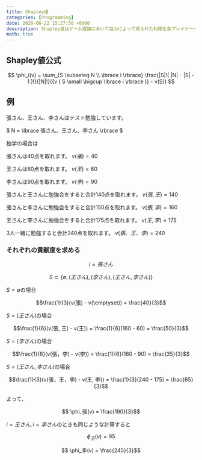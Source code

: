 ```yaml
---
title: Shapley値
categories: [Programming]
date: 2020-06-22 15:27:58 +0900
description: Shapley値はゲーム理論において協力によって得られた利得を各プレイヤーへ公正に分配する方法の一つの案である。
math: true
---
```


## Shapley値公式
$$ 
\phi_i(v) = \sum_{S \subseteq N \\ \lbrace i \rbrace} \frac{|S|!( |N| - |S| - 1 )!}{|N|!}({v ( S \small \bigcup \lbrace i \rbrace )} - v(S))
$$



## 例

張さん、王さん、李さんはテスト勉強しています。

$ N = \lbrace 張さん、王さん、李さん \rbrace $



独学の場合は

張さんは40点を取れます。	$v(張) = 40$

王さんは60点を取れます。	$v(王) = 60$

李さんは90点を取れます。	$v(李) = 90$



張さんと王さんに勉強会をすると合計140点を取れます。	$v(張, 王) = 140$

張さんと李さんに勉強会をすると合計150点を取れます。	$v(張, 李) = 160$

王さんと李さんに勉強会をすると合計175点を取れます。	$v(王, 李) = 175$



3人一緒に勉強すると合計240点を取れます。	$v(張、王、李) = 240$

### それぞれの貢献度を求める

$$i = 張さん$$

$$S \subset \lbrace \emptyset, (王さん), (李さん), (王さん, 李さん)\rbrace$$



$S = \emptyset$の場合

$$\frac{1}{3}(v(張) - v(\emptyset)) = \frac{40}{3}$$



$S = (王さん)$の場合

$$\frac{1}{6}(v(張, 王) - v(王)) = \frac{1}{6}(160 - 60) = \frac{50}{3}$$



$S = (李さん)$の場合

$$\frac{1}{6}(v(張，李) - v(李)) = \frac{1}{6}(160 - 90) = \frac{35}{3}$$



$S = (王さん, 李さん)$の場合

$$\frac{1}{3}(v(張，王，李) - v(王, 李)) = \frac{1}{3}(240 - 175) = \frac{65}{3}$$



よって、

$$ \phi_張(v) =  \frac{190}{3}$$

$i = 王さん, i = 李さん$のときも同じような計算すると

$$ \phi_王(v) = 95$$

$$ \phi_李(v) = \frac{245}{3}$$

